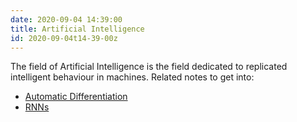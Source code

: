 ```yaml
---
date: 2020-09-04 14:39:00
title: Artificial Intelligence 
id: 2020-09-04t14-39-00z
---
```


The field of Artificial Intelligence is the field dedicated to replicated
intelligent behaviour in machines. Related notes to get into:

- [Automatic Differentiation](./2020-10-08t15-20-39z.md)
- [RNNs](./2020-09-04t13-57-25z.md)
